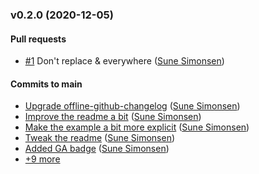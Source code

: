 ### v0.2.0 (2020-12-05)

#### Pull requests

- [#1](https://github.com/sunesimonsen/stylewars/pull/1) Don't replace & everywhere ([Sune Simonsen](mailto:sune@we-knowhow.dk))

#### Commits to main

- [Upgrade offline-github-changelog](https://github.com/sunesimonsen/stylewars/commit/5ece24a8cde35d6d191178882e02a38f20622cba) ([Sune Simonsen](mailto:sune@we-knowhow.dk))
- [Improve the readme a bit](https://github.com/sunesimonsen/stylewars/commit/d312ac5432c5eec2d1e1b8abdef1fab2f60bcf35) ([Sune Simonsen](mailto:sune@we-knowhow.dk))
- [Make the example a bit more explicit](https://github.com/sunesimonsen/stylewars/commit/1326898e400b0944dcd3bfdeb2ed653cdeea6af5) ([Sune Simonsen](mailto:sune@we-knowhow.dk))
- [Tweak the readme](https://github.com/sunesimonsen/stylewars/commit/90c940f8006396a75469313535089b8396cf0bd1) ([Sune Simonsen](mailto:sune@we-knowhow.dk))
- [Added GA badge](https://github.com/sunesimonsen/stylewars/commit/d4224773459a9a72607df49e9190e5d707db37dc) ([Sune Simonsen](mailto:sune@we-knowhow.dk))
- [+9 more](https://github.com/sunesimonsen/stylewars/compare/d4224773459a9a72607df49e9190e5d707db37dc...v0.2.0)
